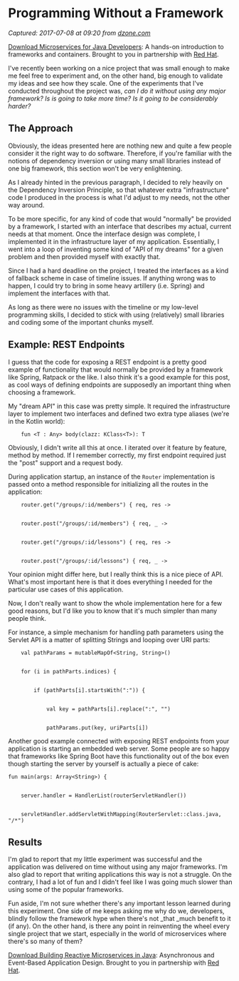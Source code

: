 # Programming Without a Framework

_Captured: 2017-07-08 at 09:20 from [dzone.com](https://dzone.com/articles/programming-without-a-framework?edition=306238&utm_source=Daily%20Digest&utm_medium=email&utm_campaign=dd%202017-07-07)_

[Download Microservices for Java Developers](https://dzone.com/go?i=202129&u=https%3A%2F%2Fdzone.com%2Fasset%2Fdownload%2F157034): A hands-on introduction to frameworks and containers. Brought to you in partnership with [Red Hat](https://dzone.com/go?i=202129&u=https%3A%2F%2Fdzone.com%2Fasset%2Fdownload%2F157034).

I've recently been working on a nice project that was small enough to make me feel free to experiment and, on the other hand, big enough to validate my ideas and see how they scale. One of the experiments that I've conducted throughout the project was, _can I do it without using any major framework? Is is going to take more time? Is it going to be considerably harder?_

## The Approach

Obviously, the ideas presented here are nothing new and quite a few people consider it the right way to do software. Therefore, if you're familiar with the notions of dependency inversion or using many small libraries instead of one big framework, this section won't be very enlightening.

As I already hinted in the previous paragraph, I decided to rely heavily on the Dependency Inversion Principle, so that whatever extra "infrastructure" code I produced in the process is what I'd adjust to my needs, not the other way around.

To be more specific, for any kind of code that would "normally" be provided by a framework, I started with an interface that describes my actual, current needs at that moment. Once the interface design was complete, I implemented it in the infrastructure layer of my application. Essentially, I went into a loop of inventing some kind of "API of my dreams" for a given problem and then provided myself with exactly that.

Since I had a hard deadline on the project, I treated the interfaces as a kind of fallback scheme in case of timeline issues. If anything wrong was to happen, I could try to bring in some heavy artillery (i.e. Spring) and implement the interfaces with that.

As long as there were no issues with the timeline or my low-level programming skills, I decided to stick with using (relatively) small libraries and coding some of the important chunks myself.

## Example: REST Endpoints

I guess that the code for exposing a REST endpoint is a pretty good example of functionality that would normally be provided by a framework like Spring, Ratpack or the like. I also think it's a good example for this post, as cool ways of defining endpoints are supposedly an important thing when choosing a framework.

My "dream API" in this case was pretty simple. It required the infrastructure layer to implement two interfaces and defined two extra type aliases (we're in the Kotlin world):
    
    
        fun <T : Any> body(clazz: KClass<T>): T

Obviously, I didn't write all this at once. I iterated over it feature by feature, method by method. If I remember correctly, my first endpoint required just the "post" support and a request body.

During application startup, an instance of the `Router` implementation is passed onto a method responsible for initializing all the routes in the application:
    
    
        router.get("/groups/:id/members") { req, res ->
    
    
        router.post("/groups/:id/members") { req, _ ->
    
    
        router.get("/groups/:id/lessons") { req, res ->
    
    
        router.post("/groups/:id/lessons") { req, _ ->

Your opinion might differ here, but I really think this is a nice piece of API. What's most important here is that it does everything I needed for the particular use cases of this application.

Now, I don't really want to show the whole implementation here for a few good reasons, but I'd like you to know that it's much simpler than many people think.

For instance, a simple mechanism for handling path parameters using the Servlet API is a matter of splitting Strings and looping over URI parts:
    
    
        val pathParams = mutableMapOf<String, String>()
    
    
        for (i in pathParts.indices) {
    
    
            if (pathParts[i].startsWith(":")) {
    
    
                val key = pathParts[i].replace(":", "")
    
    
                pathParams.put(key, uriParts[i])

Another good example connected with exposing REST endpoints from your application is starting an embedded web server. Some people are so happy that frameworks like Spring Boot have this functionality out of the box even though starting the server by yourself is actually a piece of cake:
    
    
    fun main(args: Array<String>) {
    
    
        server.handler = HandlerList(routerServletHandler())
    
    
        servletHandler.addServletWithMapping(RouterServlet::class.java, "/*")

## Results

I'm glad to report that my little experiment was successful and the application was delivered on time without using any major frameworks. I'm also glad to report that writing applications this way is not a struggle. On the contrary, I had a lot of fun and I didn't feel like I was going much slower than using some of the popular frameworks.

Fun aside, I'm not sure whether there's any important lesson learned during this experiment. One side of me keeps asking me why do we, developers, blindly follow the framework hype when there's not _that _much benefit to it (if any). On the other hand, is there any point in reinventing the wheel every single project that we start, especially in the world of microservices where there's so many of them?

[Download Building Reactive Microservices in Java](https://dzone.com/go?i=219225&u=https%3A%2F%2Fdzone.com%2Fasset%2Fdownload%2F166031): Asynchronous and Event-Based Application Design. Brought to you in partnership with [Red Hat](https://dzone.com/go?i=219225&u=https%3A%2F%2Fdzone.com%2Fasset%2Fdownload%2F166031).
